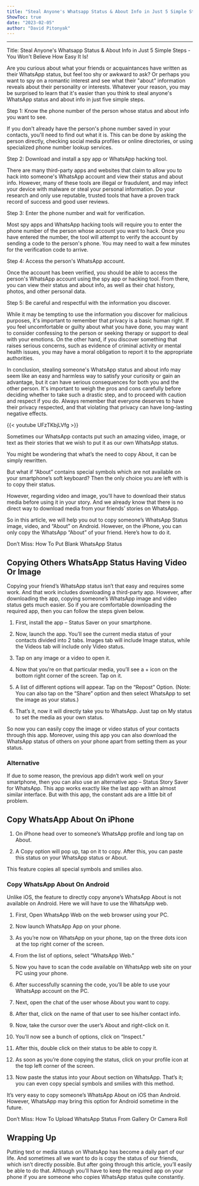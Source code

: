 ```yaml
---
title: "Steal Anyone's Whatsapp Status & About Info in Just 5 Simple Steps - You Won't Believe How Easy It Is!"
ShowToc: true 
date: "2023-02-05"
author: "David Pitonyak"
---
```

*****
Title: Steal Anyone's Whatsapp Status & About Info in Just 5 Simple Steps - You Won't Believe How Easy It Is!

Are you curious about what your friends or acquaintances have written as their WhatsApp status, but feel too shy or awkward to ask? Or perhaps you want to spy on a romantic interest and see what their "about" information reveals about their personality or interests. Whatever your reason, you may be surprised to learn that it's easier than you think to steal anyone's WhatsApp status and about info in just five simple steps.

Step 1: Know the phone number of the person whose status and about info you want to see.

If you don't already have the person's phone number saved in your contacts, you'll need to find out what it is. This can be done by asking the person directly, checking social media profiles or online directories, or using specialized phone number lookup services.

Step 2: Download and install a spy app or WhatsApp hacking tool.

There are many third-party apps and websites that claim to allow you to hack into someone's WhatsApp account and view their status and about info. However, many of these tools are illegal or fraudulent, and may infect your device with malware or steal your personal information. Do your research and only use reputable, trusted tools that have a proven track record of success and good user reviews.

Step 3: Enter the phone number and wait for verification.

Most spy apps and WhatsApp hacking tools will require you to enter the phone number of the person whose account you want to hack. Once you have entered the number, the tool will attempt to verify the account by sending a code to the person's phone. You may need to wait a few minutes for the verification code to arrive.

Step 4: Access the person's WhatsApp account.

Once the account has been verified, you should be able to access the person's WhatsApp account using the spy app or hacking tool. From there, you can view their status and about info, as well as their chat history, photos, and other personal data.

Step 5: Be careful and respectful with the information you discover.

While it may be tempting to use the information you discover for malicious purposes, it's important to remember that privacy is a basic human right. If you feel uncomfortable or guilty about what you have done, you may want to consider confessing to the person or seeking therapy or support to deal with your emotions. On the other hand, if you discover something that raises serious concerns, such as evidence of criminal activity or mental health issues, you may have a moral obligation to report it to the appropriate authorities.

In conclusion, stealing someone's WhatsApp status and about info may seem like an easy and harmless way to satisfy your curiosity or gain an advantage, but it can have serious consequences for both you and the other person. It's important to weigh the pros and cons carefully before deciding whether to take such a drastic step, and to proceed with caution and respect if you do. Always remember that everyone deserves to have their privacy respected, and that violating that privacy can have long-lasting negative effects.

{{< youtube UFzTKbjLVfg >}} 



Sometimes our WhatsApp contacts put such an amazing video, image, or text as their stories that we wish to put it as our own WhatsApp status. 
 
You might be wondering that what’s the need to copy About, it can be simply rewritten. 
 
But what if “About” contains special symbols which are not available on your smartphone’s soft keyboard? Then the only choice you are left with is to copy their status. 
 
However, regarding video and image, you’ll have to download their status media before using it in your story. And we already know that there is no direct way to download media from your friends’ stories on WhatsApp.
 
So in this article, we will help you out to copy someone’s WhatsApp Status image, video, and “About” on Android. However, on the iPhone, you can only copy the WhatsApp “About” of your friend. Here’s how to do it.
 
Don’t Miss: How To Put Blank WhatsApp Status
 
## Copying Others WhatsApp Status Having Video Or Image
 
Copying your friend’s WhatsApp status isn’t that easy and requires some work. And that work includes downloading a third-party app. However, after downloading the app, copying someone’s WhatsApp image and video status gets much easier. So if you are comfortable downloading the required app, then you can follow the steps given below.
 
1. First, install the app – Status Saver on your smartphone.
 
2. Now, launch the app. You’ll see the current media status of your contacts divided into 2 tabs. Images tab will include Image status, while the Videos tab will include only Video status.
 
3. Tap on any image or a video to open it.
 
4. Now that you’re on that particular media, you’ll see a + icon on the bottom right corner of the screen. Tap on it.
 
5. A list of different options will appear. Tap on the “Repost” Option. (Note: You can also tap on the “Share” option and then select WhatsApp to set the image as your status.)
 
6. That’s it, now it will directly take you to WhatsApp. Just tap on My status to set the media as your own status.
 
So now you can easily copy the image or video status of your contacts through this app. Moreover, using this app you can also download the WhatsApp status of others on your phone apart from setting them as your status.
 
### Alternative
 
If due to some reason, the previous app didn’t work well on your smartphone, then you can also use an alternative app – Status Story Saver for WhatsApp. This app works exactly like the last app with an almost similar interface. But with this app, the constant ads are a little bit of problem.
 
## Copy WhatsApp About On iPhone
 
1. On iPhone head over to someone’s WhatsApp profile and long tap on About.
 
2. A Copy option will pop up, tap on it to copy. After this, you can paste this status on your WhatsApp status or About.
 
This feature copies all special symbols and smilies also.
 
### Copy WhatsApp About On Android
 
Unlike iOS, the feature to directly copy anyone’s WhatsApp About is not available on Android. Here we will have to use the WhatsApp web.
 
1. First, Open WhatsApp Web on the web browser using your PC.
 
2. Now launch WhatsApp App on your phone.
 
3. As you’re now on WhatsApp on your phone, tap on the three dots icon at the top right corner of the screen.
 
4. From the list of options, select “WhatsApp Web.”
 
5. Now you have to scan the code available on WhatsApp web site on your PC using your phone.
 
5. After successfully scanning the code, you’ll be able to use your WhatsApp account on the PC.
 
6. Next, open the chat of the user whose About you want to copy.
 
7. After that, click on the name of that user to see his/her contact info.
 
8. Now, take the cursor over the user’s About and right-click on it.
 
9. You’ll now see a bunch of options, click on “Inspect.”
 
10. After this, double click on their status to be able to copy it.
 
11. As soon as you’re done copying the status, click on your profile icon at the top left corner of the screen.
 
12. Now paste the status into your About section on WhatsApp. That’s it; you can even copy special symbols and smilies with this method.
 
It’s very easy to copy someone’s WhatsApp About on iOS than Android. However, WhatsApp may bring this option for Android sometime in the future.
 
Don’t Miss: How To Upload WhatsApp Status From Gallery Or Camera Roll
 
## Wrapping Up
 
Putting text or media status on WhatsApp has become a daily part of our life. And sometimes all we want to do is copy the status of our friends, which isn’t directly possible. But after going through this article, you’ll easily be able to do that. Although you’ll have to keep the required app on your phone if you are someone who copies WhatsApp status quite constantly.




